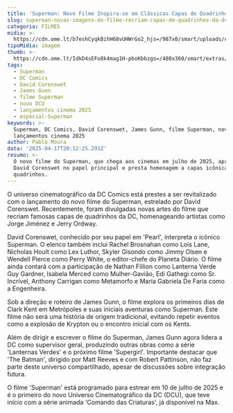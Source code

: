 ```yaml
---
title: 'Superman: Novo Filme Inspira-se em Clássicas Capas de Quadrinhos da DC'
slug: superman-novas-imagens-do-filme-recriam-capas-de-quadrinhos-da-dc
categoria: FILMES
midia: >-
  https://cdn.ome.lt/b7eshCyqkBihH68vUHWrGo2_hjs=/987x0/smart/uploads/conteudo/fotos/superman-cinemacon_2WTA3Ug.png
tipoMidia: imagem
thumb: >-
  https://cdn.ome.lt/IdkD4sEFo8k4mag1H-pboKbbzgs=/480x360/smart/extras/conteudos/superman-trailer_VJ6qpVZ.jpg
tags:
  - Superman
  - DC Comics
  - David Corenswet
  - James Gunn
  - filme Superman
  - novo DCU
  - lançamentos cinema 2025
  - especial-Superman
keywords: >-
  Superman, DC Comics, David Corenswet, James Gunn, filme Superman, novo DCU,
  lançamentos cinema 2025
author: Pablo Moura
data: '2025-04-17T20:12:25.291Z'
resumo: >-
  O novo filme do Superman, que chega aos cinemas em julho de 2025, apresenta
  David Corenswet no papel principal e presta homenagem a capas icônicas de
  quadrinhos.
---
```


O universo cinematográfico da DC Comics está prestes a ser revitalizado com o lançamento do novo filme do Superman, estrelado por David Corenswet. Recentemente, foram divulgadas novas artes do filme que recriam famosas capas de quadrinhos da DC, homenageando artistas como Jorge Jiménez e Jerry Ordway.

<blockquote class="twitter-tweet"><a href="https://twitter.com/user/status/1912917662201504168"></a></blockquote>

David Corenswet, conhecido por seu papel em 'Pearl', interpreta o icônico Superman. O elenco também inclui Rachel Brosnahan como Lois Lane, Nicholas Hoult como Lex Luthor, Skyler Gisondo como Jimmy Olsen e Wendell Pierce como Perry White, o editor-chefe do Planeta Diário. O filme ainda contará com a participação de Nathan Fillion como Lanterna Verde Guy Gardner, Isabela Merced como Mulher-Gavião, Edi Gathegi como Sr. Incrível, Anthony Carrigan como Metamorfo e María Gabriela De Faria como a Engenheira.

Sob a direção e roteiro de James Gunn, o filme explora os primeiros dias de Clark Kent em Metrópoles e suas iniciais aventuras como Superman. Este filme não será uma história de origem tradicional, evitando repetir eventos como a explosão de Krypton ou o encontro inicial com os Kents.

Além de dirigir e escrever o filme do Superman, James Gunn agora lidera a DC como supervisor geral, produzindo outras obras como a série 'Lanternas Verdes' e o próximo filme 'Supergirl'. Importante destacar que 'The Batman', dirigido por Matt Reeves e com Robert Pattinson, não faz parte deste universo compartilhado, apesar de discussões sobre integração futura.

O filme 'Superman' está programado para estrear em 10 de julho de 2025 e é o primeiro do novo Universo Cinematográfico da DC (DCU), que teve início com a série animada 'Comando das Criaturas', já disponível na Max.
